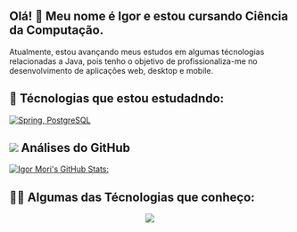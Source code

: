 ## Olá! 👋 Meu nome é Igor e estou cursando Ciência da Computação.

Atualmente, estou avançando meus estudos em algumas técnologias relacionadas a Java, pois tenho o
objetivo de profissionaliza-me no desenvolvimento de aplicações web, desktop e mobile.

## 📝 Técnologias que estou estudadndo:
[![Spring, PostgreSQL](https://skillicons.dev/icons?i=spring,postgresql)](https://skillicons.dev)
<br>
## <img src="https://skillicons.dev/icons?i=github">  Análises do GitHub

[![Igor Mori's GitHub Stats:](https://github-readme-stats.vercel.app/api?username=IgorHenM&show_icons=true&theme=transparent)](https://github.com/anuraghazra/github-readme-stats)
<br>
## 👨‍💻 Algumas das Técnologias que conheço:

<a align="center" href="https://skillicons.dev">
    <p>
        <img src="https://skillicons.dev/icons?i=html,css,js,java,maven,mysql">
    </p>
</a>
